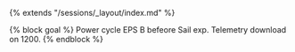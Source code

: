 {% extends "/sessions/_layout/index.md" %}

{% block goal %}
Power cycle EPS B befeore Sail exp. Telemetry download on 1200.
{% endblock %}
